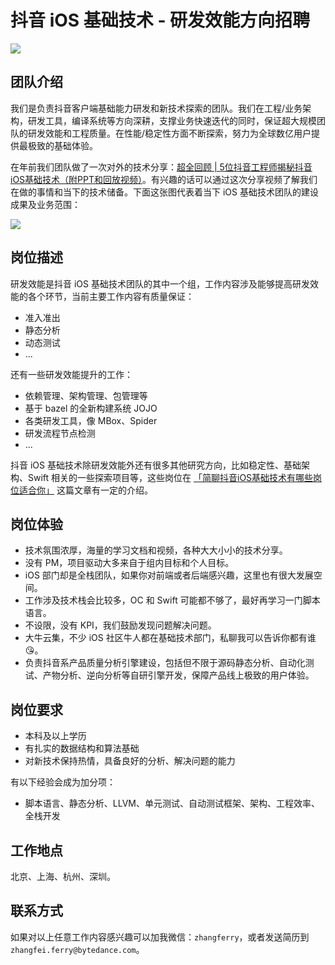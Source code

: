 # 抖音 iOS 基础技术 - 研发效能方向招聘

![](https://gitee.com/zhangferry/Images/raw/master/iOSWeeklyLearning/douyin_cover.jpg)

## 团队介绍

我们是负责抖音客户端基础能力研发和新技术探索的团队。我们在工程/业务架构，研发工具，编译系统等方向深耕，支撑业务快速迭代的同时，保证超大规模团队的研发效能和工程质量。在性能/稳定性方面不断探索，努力为全球数亿用户提供最极致的基础体验。

在年前我们团队做了一次对外的技术分享：[超全回顾 | 5位抖音工程师揭秘抖音iOS基础技术（附PPT和回放视频）](https://mp.weixin.qq.com/s/dFkGjCgZeXbYxsu3F40L-Q)。有兴趣的话可以通过这次分享视频了解我们在做的事情和当下的技术储备。下面这张图代表着当下 iOS 基础技术团队的建设成果及业务范围：

![](https://gitee.com/zhangferry/Images/raw/master/iOSWeeklyLearning/douyin_ios_arch.jpg)

## 岗位描述

研发效能是抖音 iOS 基础技术团队的其中一个组，工作内容涉及能够提高研发效能的各个环节，当前主要工作内容有质量保证：

- 准入准出
- 静态分析
- 动态测试
- ...

还有一些研发效能提升的工作：

- 依赖管理、架构管理、包管理等
- 基于 bazel 的全新构建系统 JOJO
- 各类研发工具，像 MBox、Spider
- 研发流程节点检测
- ...

抖音 iOS 基础技术除研发效能外还有很多其他研究方向，比如稳定性、基础架构、Swift 相关的一些探索项目等，这些岗位在 [「简聊抖音iOS基础技术有哪些岗位适合你」](https://mp.weixin.qq.com/s/cvt1cSjIN7F03LqUJdYyfQ) 这篇文章有一定的介绍。

## 岗位体验

- 技术氛围浓厚，海量的学习文档和视频，各种大大小小的技术分享。
- 没有 PM，项目驱动大多来自于组内目标和个人目标。
- iOS 部门却是全栈团队，如果你对前端或者后端感兴趣，这里也有很大发展空间。
- 工作涉及技术栈会比较多，OC 和 Swift 可能都不够了，最好再学习一门脚本语言。
- 不设限，没有 KPI，我们鼓励发现问题解决问题。
- 大牛云集，不少 iOS 社区牛人都在基础技术部门，私聊我可以告诉你都有谁😘。
- 负责抖音系产品质量分析引擎建设，包括但不限于源码静态分析、自动化测试、产物分析、逆向分析等自研引擎开发，保障产品线上极致的用户体验。

## 岗位要求

- 本科及以上学历
- 有扎实的数据结构和算法基础
- 对新技术保持热情，具备良好的分析、解决问题的能力

有以下经验会成为加分项：

- 脚本语言、静态分析、LLVM、单元测试、自动测试框架、架构、工程效率、全栈开发

## 工作地点

北京、上海、杭州、深圳。

## 联系方式

如果对以上任意工作内容感兴趣可以加我微信：`zhangferry`，或者发送简历到 `zhangfei.ferry@bytedance.com`。